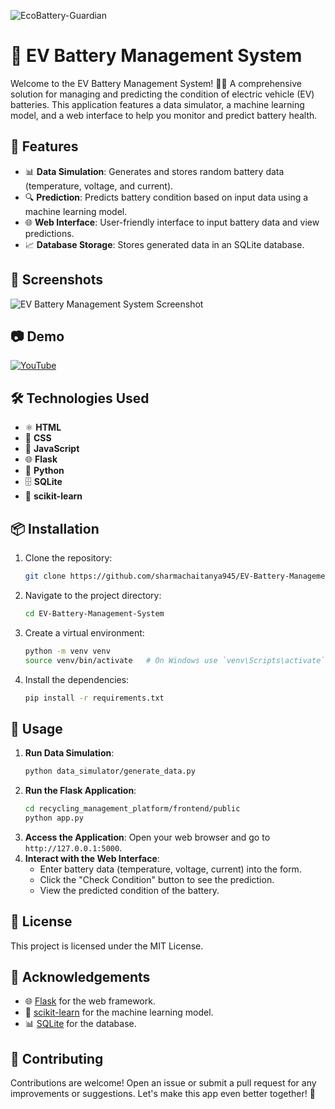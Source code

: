 ![EcoBattery-Guardian](https://socialify.git.ci/sharmachaitanya945/EcoBattery-Guardian/image?description=1&descriptionEditable=EcoBattery%20Guardian%3A%20Predictive%20maintenance%2C%20data%20simulation%2C%20education%2C%20recycling%20management.&font=Source%20Code%20Pro&language=1&name=1&owner=1&pattern=Circuit%20Board&stargazers=1&theme=Dark)

# 🔋 EV Battery Management System

Welcome to the EV Battery Management System! 🚗🔋 A comprehensive solution for managing and predicting the condition of electric vehicle (EV) batteries. This application features a data simulator, a machine learning model, and a web interface to help you monitor and predict battery health.

## 🌟 Features

- 📊 **Data Simulation**: Generates and stores random battery data (temperature, voltage, and current).
- 🔍 **Prediction**: Predicts battery condition based on input data using a machine learning model.
- 🌐 **Web Interface**: User-friendly interface to input battery data and view predictions.
- 📈 **Database Storage**: Stores generated data in an SQLite database.

## 📸 Screenshots

![EV Battery Management System Screenshot](images/Screenshot.png)

## 📷 Demo

[![YouTube](https://i.ytimg.com/vi/AmsKeEKQCnc/hqdefault.jpg?sqp=-oaymwE2CNACELwBSFXyq4qpAygIARUAAIhCGAFwAcABBvABAfgB_giAAtAFigIMCAAQARhdIGUoVzAP&rs=AOn4CLBxkfg3Js7Pip84k5Jg4o9j-wcEEg)](https://youtu.be/AmsKeEKQCnc)

## 🛠️ Technologies Used

- ⚛️ **HTML**
- 🎨 **CSS**
- 📜 **JavaScript**
- 🌐 **Flask**
- 🐍 **Python**
- 🗄️ **SQLite**
- 🧠 **scikit-learn**

## 📦 Installation

1. Clone the repository:
    ```bash
    git clone https://github.com/sharmachaitanya945/EV-Battery-Management-System.git
    ```
2. Navigate to the project directory:
    ```bash
    cd EV-Battery-Management-System
    ```
3. Create a virtual environment:
    ```bash
    python -m venv venv
    source venv/bin/activate   # On Windows use `venv\Scripts\activate`
    ```
4. Install the dependencies:
    ```bash
    pip install -r requirements.txt
    ```

## 🚀 Usage

1. **Run Data Simulation**:
    ```bash
    python data_simulator/generate_data.py
    ```
2. **Run the Flask Application**:
    ```bash
    cd recycling_management_platform/frontend/public
    python app.py
    ```
3. **Access the Application**:
    Open your web browser and go to `http://127.0.0.1:5000`.
4. **Interact with the Web Interface**:
    - Enter battery data (temperature, voltage, current) into the form.
    - Click the "Check Condition" button to see the prediction.
    - View the predicted condition of the battery.

## 📜 License

This project is licensed under the MIT License.

## 🙌 Acknowledgements

- 🌐 [Flask](https://flask.palletsprojects.com/) for the web framework.
- 🧠 [scikit-learn](https://scikit-learn.org/) for the machine learning model.
- 📊 [SQLite](https://www.sqlite.org/) for the database.

## 🤝 Contributing

Contributions are welcome! Open an issue or submit a pull request for any improvements or suggestions. Let's make this app even better together! 🌟

